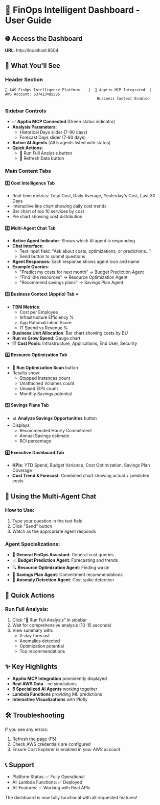 # 📱 FinOps Intelligent Dashboard - User Guide

## 🌐 Access the Dashboard
**URL**: http://localhost:8504

## 🎯 What You'll See

### **Header Section**
```
🚀 AWS FinOps Intelligence Platform    |  🔗 Apptio MCP Integrated  |  AWS Account: 637423485585
                                          Business Context Enabled
```

### **Sidebar Controls**
- ✅ **Apptio MCP Connected** (Green status indicator)
- **Analysis Parameters**:
  - Historical Days slider (7-90 days)
  - Forecast Days slider (7-90 days)
- **Active AI Agents** (All 5 agents listed with status)
- **Quick Actions**:
  - 🚀 Run Full Analysis button
  - 🔄 Refresh Data button

### **Main Content Tabs**

#### 1️⃣ **Cost Intelligence Tab**
- Real-time metrics: Total Cost, Daily Average, Yesterday's Cost, Last 30 Days
- Interactive line chart showing daily cost trends
- Bar chart of top 10 services by cost
- Pie chart showing cost distribution

#### 2️⃣ **Multi-Agent Chat Tab**
- **Active Agent Indicator**: Shows which AI agent is responding
- **Chat Interface**:
  - Text input field: "Ask about costs, optimizations, or predictions..."
  - Send button to submit questions
- **Agent Responses**: Each response shows agent icon and name
- **Example Queries**:
  - "Predict my costs for next month" → Budget Prediction Agent
  - "Find idle resources" → Resource Optimization Agent
  - "Recommend savings plans" → Savings Plan Agent

#### 3️⃣ **Business Context (Apptio) Tab** ⭐
- **TBM Metrics**:
  - Cost per Employee
  - Infrastructure Efficiency %
  - App Rationalization Score
  - IT Spend vs Revenue %
- **Business Unit Allocation**: Bar chart showing costs by BU
- **Run vs Grow Spend**: Gauge chart
- **IT Cost Pools**: Infrastructure, Applications, End User, Security

#### 4️⃣ **Resource Optimization Tab**
- 🚀 **Run Optimization Scan** button
- Results show:
  - Stopped Instances count
  - Unattached Volumes count
  - Unused EIPs count
  - Monthly Savings potential

#### 5️⃣ **Savings Plans Tab**
- 📊 **Analyze Savings Opportunities** button
- Displays:
  - Recommended Hourly Commitment
  - Annual Savings estimate
  - ROI percentage

#### 6️⃣ **Executive Dashboard Tab**
- **KPIs**: YTD Spend, Budget Variance, Cost Optimization, Savings Plan Coverage
- **Cost Trend & Forecast**: Combined chart showing actual + predicted costs

## 💬 Using the Multi-Agent Chat

### How to Use:
1. Type your question in the text field
2. Click "Send" button
3. Watch as the appropriate agent responds

### Agent Specializations:
- 🤖 **General FinOps Assistant**: General cost queries
- 📈 **Budget Prediction Agent**: Forecasting and trends
- 🔍 **Resource Optimization Agent**: Finding waste
- 💎 **Savings Plan Agent**: Commitment recommendations
- 🚨 **Anomaly Detection Agent**: Cost spike detection

## 🚀 Quick Actions

### Run Full Analysis:
1. Click "🚀 Run Full Analysis" in sidebar
2. Wait for comprehensive analysis (10-15 seconds)
3. View summary with:
   - X-day forecast
   - Anomalies detected
   - Optimization potential
   - Top recommendations

## ✨ Key Highlights

- **Apptio MCP Integration** prominently displayed
- **Real AWS Data** - no simulations
- **5 Specialized AI Agents** working together
- **Lambda Functions** providing ML predictions
- **Interactive Visualizations** with Plotly

## 🛠️ Troubleshooting

If you see any errors:
1. Refresh the page (F5)
2. Check AWS credentials are configured
3. Ensure Cost Explorer is enabled in your AWS account

## 📞 Support

- Platform Status: ✅ Fully Operational
- All Lambda Functions: ✅ Deployed
- All Features: ✅ Working with Real APIs

The dashboard is now fully functional with all requested features!